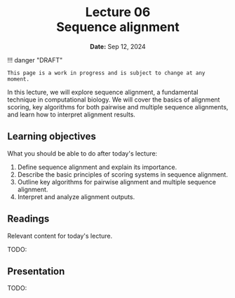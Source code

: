 <h1 align="center">
<b>Lecture 06</b><br>
Sequence alignment
</h1>
<p align="center">
<b>Date:</b> Sep 12, 2024
</p>

!!! danger "DRAFT"

    This page is a work in progress and is subject to change at any moment.

In this lecture, we will explore sequence alignment, a fundamental technique in computational biology.
We will cover the basics of alignment scoring, key algorithms for both pairwise and multiple sequence alignments, and learn how to interpret alignment results.

## Learning objectives

What you should be able to do after today's lecture:

1.  Define sequence alignment and explain its importance.
2.  Describe the basic principles of scoring systems in sequence alignment.
3.  Outline key algorithms for pairwise alignment and multiple sequence alignment.
4.  Interpret and analyze alignment outputs.

## Readings

Relevant content for today's lecture.

TODO:

## Presentation

TODO:
